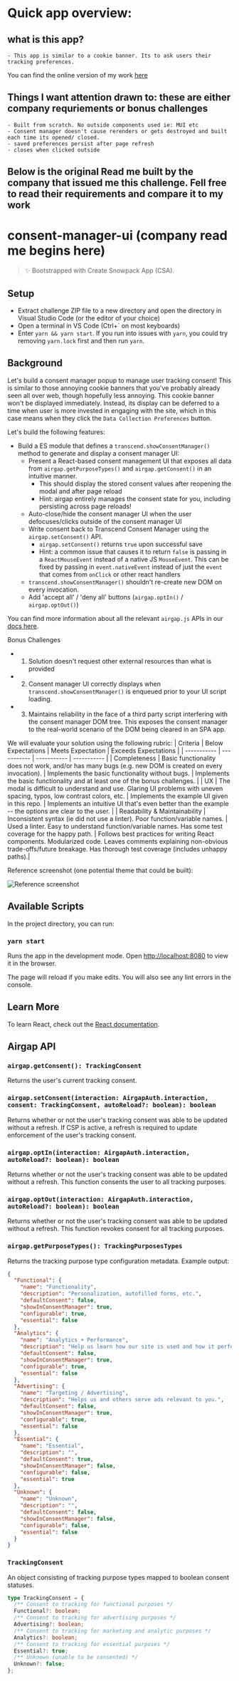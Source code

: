 # Quick app overview:


## what is this app?
    - This app is similar to a cookie banner. Its to ask users their tracking preferences. 
You can find the online version of my work [here](https://strong-genie-e06688.netlify.app/)


## Things I want attention drawn to: these are either company requriements or bonus challenges
    - Built from scratch. No outside components used ie: MUI etc
    - Consent manager doesn't cause rerenders or gets destroyed and built each time its opened/ closed.
    - saved preferences persist after page refresh
    - closes when clicked outside



## Below is the original Read me built by the company that issued me this challenge. Fell free to read their requirements and compare it to my work




# consent-manager-ui (company read me begins here)

> ✨ Bootstrapped with Create Snowpack App (CSA).

## Setup

- Extract challenge ZIP file to a new directory and open the directory in Visual Studio Code (or the editor of your choice)
- Open a terminal in VS Code (Ctrl+\` on most keyboards)
- Enter `yarn && yarn start`. If you run into issues with `yarn`, you could try removing `yarn.lock` first and then run `yarn`.

## Background

Let's build a consent manager popup to manage user tracking consent! This is similar to those annoying cookie banners that you've probably already seen all over web, though hopefully less annoying. This cookie banner won't be displayed immediately. Instead, its display can be deferred to a time when user is more invested in engaging with the site, which in this case means when they click the `Data Collection Preferences` button.

Let's build the following features:

- Build a ES module that defines a `transcend.showConsentManager()` method to generate and display a consent manager UI:
  - Present a React-based consent management UI that exposes all data from `airgap.getPurposeTypes()` and `airgap.getConsent()` in an intuitive manner.
    - This should display the stored consent values after reopening the modal and after page reload
    - Hint: airgap entirely manages the consent state for you, including persisting across page reloads!
  - Auto-close/hide the consent manager UI when the user defocuses/clicks outside of the consent manager UI
  - Write consent back to Transcend Consent Manager using the `airgap.setConsent()` API.
    - `airgap.setConsent()` returns `true` upon successful save
    - Hint: a common issue that causes it to return `false` is passing in a `ReactMouseEvent` instead of a native JS `MouseEvent`. This can be fixed by passing in `event.nativeEvent` instead of just the `event` that comes from `onClick` or other react handlers
  - `transcend.showConsentManager()` shouldn't re-create new DOM on every invocation.
  - Add 'accept all' / 'deny all' buttons (`airgap.optIn()` / `airgap.optOut()`)

You can find more information about all the relevant `airgap.js` APIs in our [docs here](https://docs.transcend.io/docs/consent/reference/api).

Bonus Challenges

- 1. Solution doesn't request other external resources than what is provided
- 2. Consent manager UI correctly displays when `transcend.showConsentManager()` is enqueued prior to your UI script loading.
- 3. Maintains reliability in the face of a third party script interfering with the consent manager DOM tree. This exposes the consent manager to the real-world scenario of the DOM being cleared in an SPA app.

We will evaluate your solution using the following rubric:
| Criteria | Below Expectations | Meets Expectation | Exceeds Expectations |
| ----------- | ----------- | ----------- | ----------- |
| Completeness | Basic functionality does not work, and/or has many bugs (e.g. new DOM is created on every invocation). | Implements the basic functionality without bugs. | Implements the basic functionality and at least one of the bonus challenges. |
| UX | The modal is difficult to understand and use. Glaring UI problems with uneven spacing, typos, low contrast colors, etc. | Implements the example UI given in this repo. | Implements an intuitive UI that's even better than the example -- the options are clear to the user. |
| Readability & Maintainability | Inconsistent syntax (ie did not use a linter). Poor function/variable names. | Used a linter. Easy to understand function/variable names. Has some test coverage for the happy path. | Follows best practices for writing React components. Modularized code. Leaves comments explaining non-obvious trade-offs/future breakage. Has thorough test coverage (includes unhappy paths).|

Reference screenshot (one potential theme that could be built):

![Reference screenshot](https://user-images.githubusercontent.com/46995/96355297-eb129580-1094-11eb-933f-fb3ca3a18090.png 'Screenshot of a reference consent manager UI design')

## Available Scripts

In the project directory, you can run:

### `yarn start`

Runs the app in the development mode.
Open [http://localhost:8080](http://localhost:8080) to view it in the browser.

The page will reload if you make edits.
You will also see any lint errors in the console.

## Learn More

To learn React, check out the [React documentation](https://reactjs.org/).

## Airgap API

### `airgap.getConsent(): TrackingConsent`

Returns the user's current tracking consent.

### `airgap.setConsent(interaction: AirgapAuth.interaction, consent: TrackingConsent, autoReload?: boolean): boolean`

Returns whether or not the user's tracking consent was able to be updated without a refresh. If CSP is active, a refresh is required to update enforcement of the user's tracking consent.

### `airgap.optIn(interaction: AirgapAuth.interaction, autoReload?: boolean): boolean`

Returns whether or not the user's tracking consent was able to be updated without a refresh. This function consents the user to all tracking purposes.

### `airgap.optOut(interaction: AirgapAuth.interaction, autoReload?: boolean): boolean`

Returns whether or not the user's tracking consent was able to be updated without a refresh. This function revokes consent for all tracking purposes.

### `airgap.getPurposeTypes(): TrackingPurposesTypes`

Returns the tracking purpose type configuration metadata. Example output:

```json
{
  "Functional": {
    "name": "Functionality",
    "description": "Personalization, autofilled forms, etc.",
    "defaultConsent": false,
    "showInConsentManager": true,
    "configurable": true,
    "essential": false
  },
  "Analytics": {
    "name": "Analytics + Performance",
    "description": "Help us learn how our site is used and how it performs.",
    "defaultConsent": false,
    "showInConsentManager": true,
    "configurable": true,
    "essential": false
  },
  "Advertising": {
    "name": "Targeting / Advertising",
    "description": "Helps us and others serve ads relevant to you.",
    "defaultConsent": false,
    "showInConsentManager": true,
    "configurable": true,
    "essential": false
  },
  "Essential": {
    "name": "Essential",
    "description": "",
    "defaultConsent": true,
    "showInConsentManager": false,
    "configurable": false,
    "essential": true
  },
  "Unknown": {
    "name": "Unknown",
    "description": "",
    "defaultConsent": false,
    "showInConsentManager": false,
    "configurable": false,
    "essential": false
  }
}
```

### `TrackingConsent`

An object consisting of tracking purpose types mapped to boolean consent statuses.

```ts
type TrackingConsent = {
  /** Consent to tracking for functional purposes */
  Functional?: boolean;
  /** Consent to tracking for advertising purposes */
  Advertising?: boolean;
  /** Consent to tracking for marketing and analytic purposes */
  Analytics?: boolean;
  /** Consent to tracking for essential purposes */
  Essential?: true;
  /** Unknown (unable to be consented) */
  Unknown?: false;
};
```
